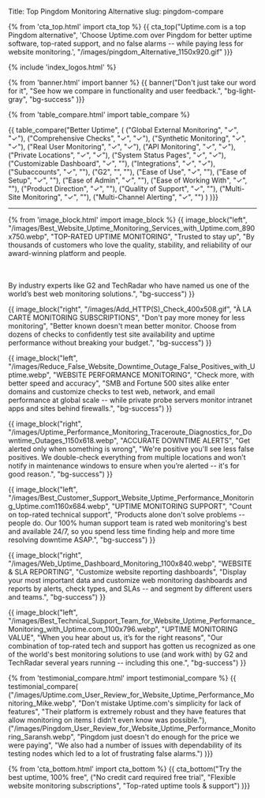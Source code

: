 Title: Top Pingdom Monitoring Alternative
slug: pingdom-compare

{% from 'cta_top.html' import cta_top %} 
{{ cta_top("Uptime.com is a top Pingdom alternative",
  'Choose Uptime.com over Pingdom for better uptime software, top-rated support, and no false alarms -- while paying less for website monitoring.',
  "/images/pingdom_Alternative_1150x920.gif"
)}}


 <div class="container bg-white my-5">
  {% include 'index_logos.html' %}
 </div>


{% from 'banner.html' import banner %} 
{{ banner("<span class='text-success'>Don't just take our word for it</span>",
  "See how we compare in functionality and user feedback.",
  "bg-light-gray",
  "bg-success"
)}}


{% from 'table_compare.html' import table_compare %} 
<div class="container bg-white my-5">
  {{ table_compare("Better Uptime",
    (
      ("Global External Monitoring", "✓", "✓"),
      ("Comprehensive Checks", "✓", "✓"),
      ("Synthetic Monitoring", "✓", "✓"),
      ("Real User Monitoring", "✓", "✓"),
      ("API Monitoring", "✓", "✓"),
      ("Private Locations", "✓", "✓"),
      ("System Status Pages", "✓", "✓"),
      ("Customizable Dashboard", "✓", ""),
      ("Integrations", "✓", "✓"),
      ("Subaccounts", "✓", ""),
      ("G2", "", ""),
      ("Ease of Use", "✓", ""),
      ("Ease of Setup", "✓", ""),
      ("Ease of Admin", "✓", ""),
      ("Ease of Working With", "✓", ""),
      ("Product Direction", "✓", ""),
      ("Quality of Support", "✓", ""),
      ("Multi-Site Monitoring", "✓", ""),
      ("Multi-Channel Alerting", "✓", "")
    )
  )}}
  <hr class="mt-5 bg-success">
</div>


{% from 'image_block.html' import image_block %}
{{ image_block("left", "/images/Best_Website_Uptime_Monitoring_Services_with_Uptime.com_890x750.webp",
"TOP-RATED UPTIME MONITORING",
"Trusted to stay up",
"By thousands of customers who love the quality, stability, and reliability of our award-winning platform and people.

<br/><br/>By industry experts like G2 and TechRadar who have named us one of the world’s best web monitoring solutions.",
"bg-success") }}

{{ image_block("right", "/images/Add_HTTP(S)_Check_400x508.gif",
"À LA CARTE MONITORING SUBSCRIPTIONS",
"Don't pay more money for less monitoring",
"Better known doesn't mean better monitor. Choose from dozens of checks to confidently test site availability and uptime performance without breaking your budget.",
"bg-success") }}

{{ image_block("left", "/images/Reduce_False_Website_Downtime_Outage_False_Positives_with_Uptime.webp",
"WEBSITE PERFORMANCE MONITORING",
"Check more, with better speed and accuracy",
"SMB and Fortune 500 sites alike enter domains and customize checks to test web, network, and email performance at global scale -- while private probe servers monitor intranet apps and sites behind firewalls.",
"bg-success") }}

{{ image_block("right", "/images/Uptime_Performance_Monitoring_Traceroute_Diagnostics_for_Downtime_Outages_1150x618.webp",
"ACCURATE DOWNTIME ALERTS",
"Get alerted only when something is wrong",
"We're positive you'll see less false positives. We double-check everything from multiple locations and won’t notify in maintenance windows to ensure when you’re alerted -- it's for good reason.",
"bg-success") }}

{{ image_block("left", "/images/Best_Customer_Support_Website_Uptime_Performance_Monitoring_Uptime.com1160x684.webp",
"UPTIME MONITORING SUPPORT",
"Count on top-rated technical support",
"Products alone don't solve problems -- people do. Our 100% human support team is rated web monitoring's best and available 24/7, so you spend less time finding help and more time resolving downtime ASAP.",
"bg-success") }}

{{ image_block("right", "/images/Web_Uptime_Dashboard_Monitoring_1100x840.webp",
"WEBSITE &amp; SLA REPORTING",
"Customize website reporting dashboards",
"Display your most important data and customize web monitoring dashboards and reports by alerts, check types, and SLAs -- and segment by different users and teams.",
"bg-success") }}

{{ image_block("left", "/images/Best_Technical_Support_Team_for_Website_Uptime_Performance_Monitoring_with_Uptime.com_1100x796.webp",
"UPTIME MONITORING VALUE",
"When you hear about us, it’s for the right reasons",
"Our combination of top-rated tech and support has gotten us recognized as one of the world's best monitoring solutions to use (and work with) by G2 and TechRadar several years running -- including this one.",
"bg-success") }}


{% from 'testimonial_compare.html' import testimonial_compare %}
{{ testimonial_compare(
  ("/images/Uptime.com_User_Review_for_Website_Uptime_Performance_Monitoring_Mike.webp",
  "Don't mistake Uptime.com's simplicity for lack of features",
  "Their platform is extremely robust and they have features that allow monitoring on items I didn't even know was possible."),
  ("/images/Pingdom_User_Review_for_Website_Uptime_Performance_Monitoring_Saransh.webp",
  "Pingdom just doesn't do enough for the price we were paying",
  "We also had a number of issues with dependability of its testing nodes which led to a lot of frustrating false alarms.")
  )}}


{% from 'cta_bottom.html' import cta_bottom %} 
{{ cta_bottom("Try the best uptime, 100% free",
  ("No credit card required free trial", 
  "Flexible website monitoring subscriptions",
  "Top-rated uptime tools & support")
  )}}
